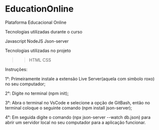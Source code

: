 # EducationOnline
Plataforma Educacional Online

Tecnologias utilizadas durante o curso

Javascript NodeJS Json-server

Tecnologias utilizadas no projeto

>>HTML
>>CSS

Instruções:

1°: Primeiramente instale a extensão Live Server(aquela com simbolo roxo) no seu computador;

2°: Digite no terminal (npm init);

3°: Abra o terminal no VsCode e selecione a opção de GitBash, então no terminal coloque o seguinte comando (npm install json-server);

4°: Em seguida digite o comando (npx json-server --watch db.json) para abrir um servidor local no seu computador para a aplicação funcionar.
